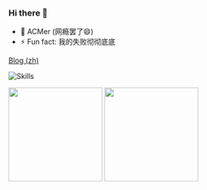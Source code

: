 ### Hi there 👋

- 🎈 ACMer (网瘾罢了😄)
- ⚡ Fun fact: 我的失败彻彻底底

[Blog (zh)](https://anak1st.github.io/blog)

![Skills](https://skillicons.dev/icons?i=github,c,cpp,cs,html,js,ts,css,py,md,bash,git,linux,vscode,electron,nodejs,react,vue,rust,wasm&perline=14)

<picture>
<source 
  srcset="https://github-readme-stats-anak1sts-projects.vercel.app/api?username=anak1st&show_icons=true&theme=calm"
  media="(prefers-color-scheme: dark)"
/>
<source
  srcset="https://github-readme-stats-anak1sts-projects.vercel.app/api?username=anak1st&show_icons=true"
  media="(prefers-color-scheme: light), (prefers-color-scheme: no-preference)"
/>
<img src="https://github-readme-stats-anak1sts-projects.vercel.app/api?username=anak1st&show_icons=true" height="185px" />
</picture>

<picture>
<source 
  srcset="https://github-readme-stats-anak1sts-projects.vercel.app/api/top-langs/?username=anak1st&layout=compact&langs_count=8&exclude_repo=github-readme-stats,GAMES101&hide=shell,shaderlab&size_weight=1&count_weight=0.5&theme=calm"
  media="(prefers-color-scheme: dark)"
/>
<source
  srcset="https://github-readme-stats-anak1sts-projects.vercel.app/api/top-langs/?username=anak1st&layout=compact&langs_count=8&exclude_repo=github-readme-stats,GAMES101&hide=shell,shaderlab&size_weight=1&count_weight=0.5"
  media="(prefers-color-scheme: light), (prefers-color-scheme: no-preference)"
/>
<img src="https://github-readme-stats-anak1sts-projects.vercel.app/api/top-langs/?username=anak1st&layout=compact&langs_count=8&exclude_repo=github-readme-stats,GAMES101&hide=shell,shaderlab&size_weight=1&count_weight=0.5" height="185px" />
</picture>
